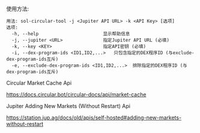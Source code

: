 使用方法:

```console
用法: sol-circular-tool -j <Jupiter API URL> -k <API Key> [选项]
选项:
  -h, --help                        显示帮助信息
  -j, --jupiter <URL>               指定Jupiter API URL (必填)
  -k, --key <KEY>                   指定API密钥 (必填)
  -i, --dex-program-ids <ID1,ID2,...>   只包含指定的DEX程序ID (与exclude-dex-program-ids互斥)
  -e, --exclude-dex-program-ids <ID1,ID2,...>  排除指定的DEX程序ID (与dex-program-ids互斥)
```  
  


Circular Market Cache Api

https://docs.circular.bot/circular-docs/api/market-cache

Jupiter Adding New Markets (Without Restart) Api

https://station.jup.ag/docs/old/apis/self-hosted#adding-new-markets-without-restart
